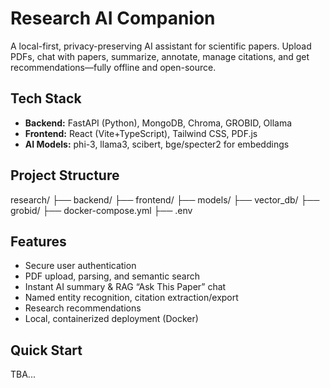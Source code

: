 # Research AI Companion

A local-first, privacy-preserving AI assistant for scientific papers. Upload PDFs, chat with papers, summarize, annotate, manage citations, and get recommendations—fully offline and open-source.

## Tech Stack

- **Backend:** FastAPI (Python), MongoDB, Chroma, GROBID, Ollama
- **Frontend:** React (Vite+TypeScript), Tailwind CSS, PDF.js
- **AI Models:** phi-3, llama3, scibert, bge/specter2 for embeddings

## Project Structure

research/
├── backend/
├── frontend/
├── models/
├── vector_db/
├── grobid/
├── docker-compose.yml
├── .env


## Features

- Secure user authentication
- PDF upload, parsing, and semantic search
- Instant AI summary & RAG “Ask This Paper” chat
- Named entity recognition, citation extraction/export
- Research recommendations
- Local, containerized deployment (Docker)

## Quick Start

TBA...
